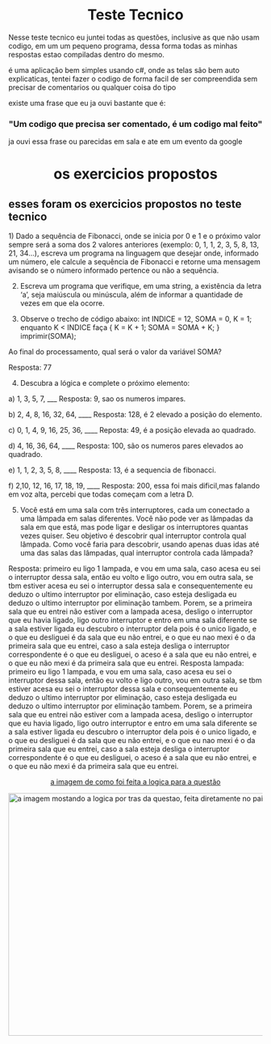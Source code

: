 <h1 align = "center"> Teste Tecnico </h1>
<p>Nesse teste tecnico eu juntei todas as questões, inclusive as que não usam codigo, em um um pequeno programa, dessa forma todas as minhas respostas estao compiladas dentro do mesmo.</p>
<p>é uma aplicação bem simples usando c#, onde as telas são bem auto explicaticas, tentei fazer o codigo de forma facil de ser compreendida sem precisar de comentarios ou qualquer coisa do tipo</p>
<p>existe uma frase que eu ja ouvi bastante que é: </p>
<h3 align = "center"> "Um codigo que precisa ser comentado, é um codigo mal feito"</h3>
<p>ja ouvi essa frase ou parecidas em sala e ate em um evento da google</p>
<p></p>
<p></p>
<p></p>
<p></p>
<h1 align = "center">os exercicios propostos</h1>
<h2 align = "left">esses foram os exercicios propostos no teste tecnico</h2>
<p></p>
1) Dado a sequência de Fibonacci, onde se inicia por 0 e 1 e o próximo valor sempre será a soma dos 2 valores anteriores (exemplo: 0, 1, 1, 2, 3, 5, 8, 13, 21, 34...), escreva um programa na linguagem que desejar onde, informado um número, ele calcule a sequência de Fibonacci e retorne uma mensagem avisando se o número informado pertence ou não a sequência. 

2) Escreva um programa que verifique, em uma string, a existência da letra ‘a’, seja maiúscula ou minúscula, além de informar a quantidade de vezes em que ela ocorre. 

3) Observe o trecho de código abaixo: int INDICE = 12, SOMA = 0, K = 1; enquanto K < INDICE faça { K = K + 1; SOMA = SOMA + K; } imprimir(SOMA); 

Ao final do processamento, qual será o valor da variável SOMA? 

Resposta: 77

4) Descubra a lógica e complete o próximo elemento:
   
a) 1, 3, 5, 7, ___ Resposta: 9, sao os numeros impares.

b) 2, 4, 8, 16, 32, 64, ____ Resposta: 128, é 2 elevado a posição do elemento.

c) 0, 1, 4, 9, 16, 25, 36, ____ Reposta: 49, é a posição elevada ao quadrado.

d) 4, 16, 36, 64, ____ Resposta: 100, são os numeros pares elevados ao quadrado.

e) 1, 1, 2, 3, 5, 8, ____ Resposta: 13, é a sequencia de fibonacci.

f) 2,10, 12, 16, 17, 18, 19, ____ Resposta: 200, essa foi mais dificil,mas falando em voz alta, percebi que todas começam com a letra D. 



5) Você está em uma sala com três interruptores, cada um conectado a uma lâmpada em salas diferentes. Você não pode ver as lâmpadas da sala em que está, mas pode ligar e desligar os interruptores quantas vezes quiser. Seu objetivo é descobrir qual interruptor controla qual lâmpada. Como você faria para descobrir, usando apenas duas idas até uma das salas das lâmpadas, qual interruptor controla cada lâmpada?   

Resposta: primeiro eu ligo 1 lampada, e vou em uma sala, caso acesa eu sei o interruptor dessa sala, então eu volto e ligo outro, vou em outra sala, se tbm estiver acesa eu sei o interruptor dessa sala e consequentemente eu deduzo o ultimo interruptor por eliminação, caso esteja desligada eu deduzo o ultimo interruptor por eliminação tambem. Porem, se a primeira sala que eu entrei não estiver com a lampada acesa, desligo o interruptor que eu havia ligado, ligo outro interruptor e entro em uma sala diferente se a sala estiver ligada eu descubro o interruptor dela pois é o unico ligado, e o que eu desliguei é da sala que eu não entrei, e o que eu nao mexi é o da primeira sala que eu entrei, caso a sala esteja desliga o interruptor correspondente é o que eu desliguei, o aceso é a sala que eu não entrei, e o que eu não mexi é da primeira sala que eu entrei.
Resposta lampada: primeiro eu ligo 1 lampada, e vou em uma sala, caso acesa eu sei o interruptor dessa sala, então eu volto e ligo outro, vou em outra sala, se tbm estiver acesa eu sei o interruptor dessa sala e consequentemente eu deduzo o ultimo interruptor por eliminação, caso esteja desligada eu deduzo o ultimo interruptor por eliminação tambem. Porem, se a primeira sala que eu entrei não estiver com a lampada acesa, desligo o interruptor que eu havia ligado, ligo outro interruptor e entro em uma sala diferente se a sala estiver ligada eu descubro o interruptor dela pois é o unico ligado, e o que eu desliguei é da sala que eu não entrei, e o que eu nao mexi é o da primeira sala que eu entrei, caso a sala esteja desliga o interruptor correspondente é o que eu desliguei, o aceso é a sala que eu não entrei, e o que eu não mexi é da primeira sala que eu entrei.
<p align = "center"><a href = "https://prnt.sc/lzV2fJXhOjIs">a imagem de como foi feita a logica para a questão<p><img scr ="https://prnt.sc/lzV2fJXhOjIs" alt="a imagem mostando a logica por tras da questao, feita diretamente no paint https://prnt.sc/lzV2fJXhOjIs" width ="854" height="480"/></p></a></p>

